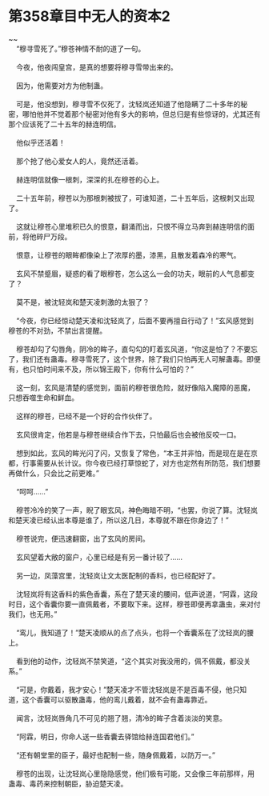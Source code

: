 # 第358章目中无人的资本2
~~<br>&nbsp;&nbsp;&nbsp;&nbsp;“穆寻雪死了。”穆苍神情不耐的道了一句。<br><br>&nbsp;&nbsp;&nbsp;&nbsp;今夜，他夜闯皇宫，是真的想要将穆寻雪带出来的。<br><br>&nbsp;&nbsp;&nbsp;&nbsp;因为，他需要对方为他制蛊。<br><br>&nbsp;&nbsp;&nbsp;&nbsp;可是，他没想到，穆寻雪不仅死了，沈轻岚还知道了他隐瞒了二十多年的秘密，哪怕他并不觉着那个秘密对他有多大的影响，但总归是有些惊讶的，尤其还有那个应该死了二十五年的赫连明信。<br><br>&nbsp;&nbsp;&nbsp;&nbsp;他似乎还活着！<br><br>&nbsp;&nbsp;&nbsp;&nbsp;那个抢了他心爱女人的人，竟然还活着。<br><br>&nbsp;&nbsp;&nbsp;&nbsp;赫连明信就像一根刺，深深的扎在穆苍的心上。<br><br>&nbsp;&nbsp;&nbsp;&nbsp;二十五年前，穆苍以为那根刺被拔了，可谁知道，二十五年后，这根刺又出现了。<br><br>&nbsp;&nbsp;&nbsp;&nbsp;这就让穆苍心里堆积已久的恨意，翻涌而出，只恨不得立马奔到赫连明信的面前，将他碎尸万段。<br><br>&nbsp;&nbsp;&nbsp;&nbsp;恨意，让穆苍的眼眸都像染上了浓厚的墨，漆黑，且散发着森冷的寒气。<br><br>&nbsp;&nbsp;&nbsp;&nbsp;玄风不禁蹙眉，疑惑的看了眼穆苍，怎么这么一会的功夫，眼前的人气息都变了？<br><br>&nbsp;&nbsp;&nbsp;&nbsp;莫不是，被沈轻岚和楚天凌刺激的太狠了？<br><br>&nbsp;&nbsp;&nbsp;&nbsp;“今夜，你已经惊动楚天凌和沈轻岚了，后面不要再擅自行动了！”玄风感觉到穆苍的不对劲，不禁出言提醒。<br><br>&nbsp;&nbsp;&nbsp;&nbsp;穆苍却勾了勾唇角，阴冷的眸子，直勾勾的盯着玄风道，“你这是怕了？不要忘了，我们还有蛊毒。穆寻雪死了，这个世界，除了我们只怕再无人可解蛊毒。即便有，也只怕时间来不及，所以锦王殿下，你有什么可怕的？”<br><br>&nbsp;&nbsp;&nbsp;&nbsp;这一刻，玄风是清楚的感觉到，面前的穆苍很危险，就好像陷入魔障的恶魔，只想吞噬生命和鲜血。<br><br>&nbsp;&nbsp;&nbsp;&nbsp;这样的穆苍，已经不是一个好的合作伙伴了。<br><br>&nbsp;&nbsp;&nbsp;&nbsp;玄风很肯定，他若是与穆苍继续合作下去，只怕最后也会被他反咬一口。<br><br>&nbsp;&nbsp;&nbsp;&nbsp;想到如此，玄风的眸光闪了闪，又恢复了常色，“本王并非怕，而是现在是在京都，行事需要从长计议。你今夜已经打草惊蛇了，对方也定然有所防范，我们想要再做什么，只会比之前更难。”<br><br>&nbsp;&nbsp;&nbsp;&nbsp;“呵呵……”<br><br>&nbsp;&nbsp;&nbsp;&nbsp;穆苍冷冷的笑了一声，睨了眼玄风，神色晦暗不明，“也罢，你说了算。沈轻岚和楚天凌已经认出本尊是谁了，所以这几日，本尊就不跟在你身边了！”<br><br>&nbsp;&nbsp;&nbsp;&nbsp;穆苍说完，便迅速翻窗，出了玄风的房间。<br><br>&nbsp;&nbsp;&nbsp;&nbsp;玄风望着大敞的窗户，心里已经是有另一番计较了……<br><br>&nbsp;&nbsp;&nbsp;&nbsp;另一边，凤藻宫里，沈轻岚让文太医配制的香料，也已经配好了。<br><br>&nbsp;&nbsp;&nbsp;&nbsp;沈轻岚将有这香料的紫色香囊，系在了楚天凌的腰间，低声说道，“阿霖，这段时日，这个香囊你要一直佩戴者，不要取下来。这样，穆苍即便再拿蛊虫，来对付我们，也无用。”<br><br>&nbsp;&nbsp;&nbsp;&nbsp;“鸾儿，我知道了！”楚天凌顺从的点了点头，也将一个香囊系在了沈轻岚的腰上。<br><br>&nbsp;&nbsp;&nbsp;&nbsp;看到他的动作，沈轻岚不禁笑道，“这个其实对我没用的，佩不佩戴，都没关系。”<br><br>&nbsp;&nbsp;&nbsp;&nbsp;“可是，你戴着，我才安心！”楚天凌才不管沈轻岚是不是百毒不侵，他只知道，这个香囊可以驱散蛊毒，他的鸾儿戴着，就不会有蛊毒靠近。<br><br>&nbsp;&nbsp;&nbsp;&nbsp;闻言，沈轻岚唇角几不可见的翘了翘，清冷的眸子含着淡淡的笑意。<br><br>&nbsp;&nbsp;&nbsp;&nbsp;“阿霖，明日，你命人送一些香囊去驿馆给赫连国君他们。”<br><br>&nbsp;&nbsp;&nbsp;&nbsp;“还有朝堂里的臣子，最好也配制一些，随身佩戴着，以防万一。”<br><br>&nbsp;&nbsp;&nbsp;&nbsp;穆苍的出现，让沈轻岚心里隐隐感觉，他们极有可能，又会像三年前那样，用蛊毒、毒药来控制朝臣，胁迫楚天凌。<br><br>
                    

<script>_fwqdsqadxfw()</script>
<div><script>_dfwf1dw();</script></div>
<div><script>_dfwf1agdw();</script></div>
                